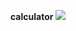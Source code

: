 __calculator__
 <img src="https://github.com/8501kaminipatel/__calculator__/commit/d6840dbb9b2db72883f8e46df41042be448c05bb">
